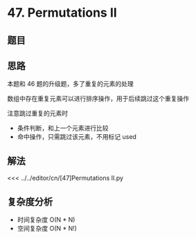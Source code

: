 # 47. Permutations II

## 题目

<!--@include: ../../editor/cn/doc/content/[47]Permutations II.md-->

## 思路

本题和 46 题的升级题，多了重复的元素的处理

数组中存在重复元素可以进行排序操作，用于后续跳过这个重复操作

注意跳过重复的元素时
- 条件判断，和上一个元素进行比较
- 命中操作，只需跳过该元素，不用标记 used


## 解法


<<< ../../editor/cn/[47]Permutations II.py


## 复杂度分析
- 时间复杂度 O(N * N)
- 空间复杂度 O(N * N!)

